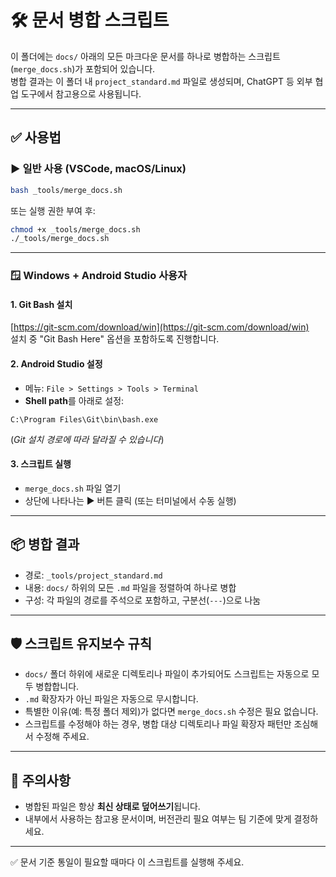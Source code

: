 # 🛠 문서 병합 스크립트

이 폴더에는 `docs/` 아래의 모든 마크다운 문서를 하나로 병합하는 스크립트(`merge_docs.sh`)가 포함되어 있습니다.  
병합 결과는 이 폴더 내 `project_standard.md` 파일로 생성되며, ChatGPT 등 외부 협업 도구에서 참고용으로 사용됩니다.

---

## ✅ 사용법

### ▶ 일반 사용 (VSCode, macOS/Linux)

```bash
bash _tools/merge_docs.sh
```

또는 실행 권한 부여 후:

```bash
chmod +x _tools/merge_docs.sh
./_tools/merge_docs.sh
```

---

### 🪟 Windows + Android Studio 사용자

#### 1. Git Bash 설치

[https://git-scm.com/download/win](https://git-scm.com/download/win)  
설치 중 "Git Bash Here" 옵션을 포함하도록 진행합니다.

#### 2. Android Studio 설정

- 메뉴: `File > Settings > Tools > Terminal`
- **Shell path**를 아래로 설정:

```
C:\Program Files\Git\bin\bash.exe
```

(*Git 설치 경로에 따라 달라질 수 있습니다*)

#### 3. 스크립트 실행

- `merge_docs.sh` 파일 열기
- 상단에 나타나는 ▶ 버튼 클릭 (또는 터미널에서 수동 실행)

---

## 📦 병합 결과

- 경로: `_tools/project_standard.md`
- 내용: `docs/` 하위의 모든 `.md` 파일을 정렬하여 하나로 병합
- 구성: 각 파일의 경로를 주석으로 포함하고, 구분선(`---`)으로 나눔

---

## 🛡 스크립트 유지보수 규칙

- `docs/` 폴더 하위에 새로운 디렉토리나 파일이 추가되어도 스크립트는 자동으로 모두 병합합니다.
- `.md` 확장자가 아닌 파일은 자동으로 무시합니다.
- 특별한 이유(예: 특정 폴더 제외)가 없다면 `merge_docs.sh` 수정은 필요 없습니다.
- 스크립트를 수정해야 하는 경우, 병합 대상 디렉토리나 파일 확장자 패턴만 조심해서 수정해 주세요.

---

## 🧽 주의사항

- 병합된 파일은 항상 **최신 상태로 덮어쓰기**됩니다.
- 내부에서 사용하는 참고용 문서이며, 버전관리 필요 여부는 팀 기준에 맞게 결정하세요.

---

✅ 문서 기준 통일이 필요할 때마다 이 스크립트를 실행해 주세요.
